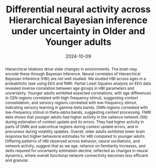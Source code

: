 ---
abstract: "Hierarchical relations drive state changes in environments. The brain may encode these through Bayesian inference. Neural correlates of Hierarchical Bayesian Inference (HBI) are not well studied. We studied HBI across ages in a probabilistic task using EEG and fMRI. Partial Least Squares analysis on EEG data revealed inverse correlation between age groups in HBI parameters and uncertainty. Younger adults exhibited expected correlations, with age differences in CEN regions correlated with high-frequency stimuli, suggesting context consolidation, and sensory regions correlated with low-frequency stimuli, indicating sensory learning in gamma-beta bands. DMN regions correlated with low-frequency stimuli in theta-alpha bands, suggesting context processing. FMRI data shows that younger adults had higher activity in the salience network (SN) during estimation of context update and its errors. They had higher activity in parts of DMN and subcortical regions during context update errors, and in precuneus during volatility updates. Overall, older adults exhibited lower brain response but higher behavioral estimates for HBI compared to younger adults. Differing patterns of HBI observed across behavior, neural oscillations, and network activity, suggest that as we age, reliance on familiarity increases, and skills required for uncertainty estimation decline, reflected as changes in neural dynamics, where overall functional network connectivity becomes less efficient and granular."

authors:
- Jiayi-Zhang
- Wilson-Lim
- Annabel-Chen

date: "2024-10-09"
doi: ""
featured: false
projects: 
publication: "Zhang, J., Lim, W., & Chen, S. A. (2024, October 5-9). Differential neural activity across Hierarchical Bayesian inference under uncertainty in Older and Younger adults [Poster presentation]. Society for Neuroscience 24th Annual Meeting, Chicago, United States."
publication_short: ""
publication_types:
# Legend: 0 = Uncategorized; 1 = Conference paper; 2 = Journal article;
# 3 = Preprint / Working Paper; 4 = Report; 5 = Book; 6 = Book section;
# 7 = Thesis; 8 = Patent
- "1"
publishDate: "2024-09-10"
tags:
- Bayesian inference
- Ageing
- EEG
- fMRI
title: "Differential neural activity across Hierarchical Bayesian inference under uncertainty in Older and Younger adults"
url_code: ""
url_dataset: ""
url_pdf: ""
url_poster: ""
url_project: ""
url_slides: ""
url_source: ""
url_video: ""
---